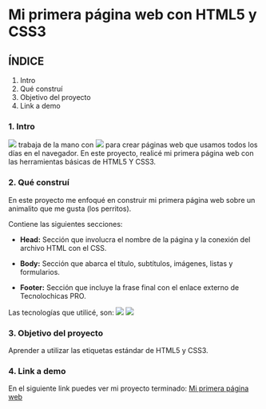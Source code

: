 # Mi primera página web con HTML5 y CSS3

## ÍNDICE
1. Intro
2. Qué construí
3. Objetivo del proyecto
4. Link a demo

### 1. Intro
<img src="https://img.shields.io/badge/HTML5-E34F26?style=for-the-badge&logo=html5&logoColor=white" /> trabaja de la mano con <img src="https://img.shields.io/badge/CSS3-1572B6?style=for-the-badge&logo=css3&logoColor=white" /> para crear páginas web que usamos todos los días en el navegador. En este proyecto, realicé mi primera página web con las herramientas básicas de HTML5 Y CSS3.

### 2. Qué construí
En este proyecto me enfoqué en construir mi primera página web sobre un animalito que me gusta (los perritos).

Contiene las siguientes secciones:

- **Head:** Sección que involucra el nombre de la página y la conexión del archivo HTML con el CSS.

- **Body:** Sección que abarca el título, subtítulos, imágenes, listas y formularios.
  
- **Footer:** Sección que incluye la frase final con el enlace externo de Tecnolochicas PRO.

Las tecnologías que utilicé, son: 
<img src="https://img.shields.io/badge/HTML5-E34F26?style=for-the-badge&logo=html5&logoColor=white" />
<img src="https://img.shields.io/badge/CSS3-1572B6?style=for-the-badge&logo=css3&logoColor=white" />

### 3. Objetivo del proyecto
Aprender a utilizar las etiquetas estándar de HTML5 y CSS3.

### 4. Link a demo
En el siguiente link puedes ver mi proyecto terminado: [Mi primera página web](https://miprimerapaginaweb-rho.vercel.app/)
